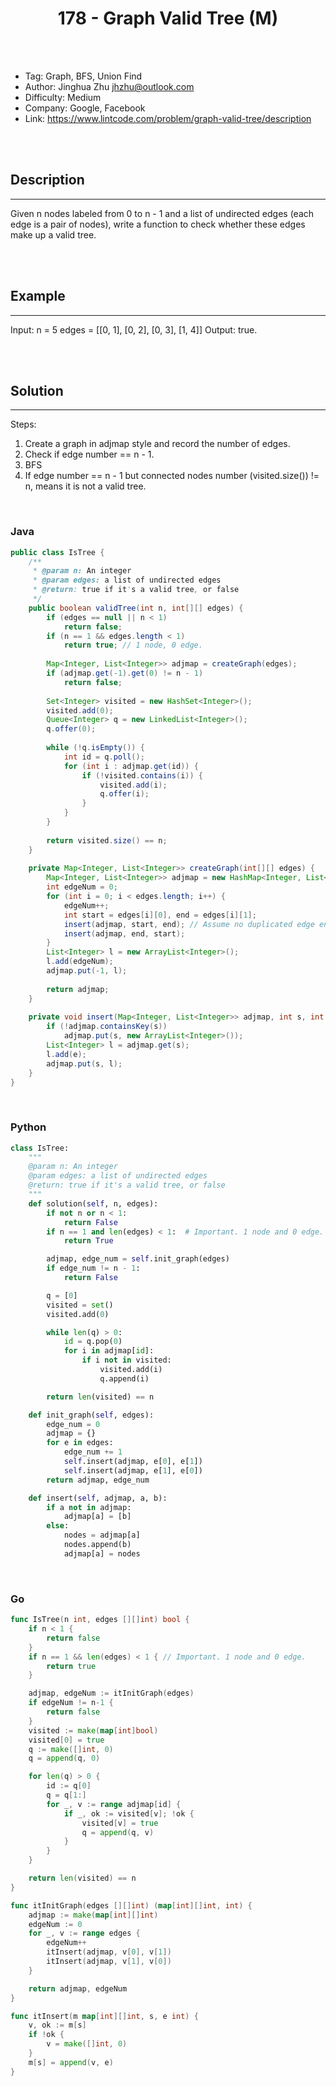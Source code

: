 # <center>178 - Graph Valid Tree (M)</center> 



<br></br>

* Tag: Graph, BFS, Union Find
* Author: Jinghua Zhu <jhzhu@outlook.com>
* Difficulty: Medium
* Company: Google, Facebook
* Link: https://www.lintcode.com/problem/graph-valid-tree/description

<br></br>



## Description
----
Given n nodes labeled from 0 to n - 1 and a list of undirected edges (each edge is a pair of nodes), write a function to check whether these edges make up a valid tree.

<br></br>



## Example
----
Input: n = 5 edges = [[0, 1], [0, 2], [0, 3], [1, 4]]
Output: true.

<br></br>



## Solution
----
Steps:
1. Create a graph in adjmap style and record the number of edges.
2. Check if edge number == n - 1.
3. BFS
4. If edge number == n - 1 but connected nodes number (visited.size()) != n, means it is not a valid tree.

<br>



### Java
```java
public class IsTree {
	/**
     * @param n: An integer
     * @param edges: a list of undirected edges
     * @return: true if it's a valid tree, or false
     */
    public boolean validTree(int n, int[][] edges) {
        if (edges == null || n < 1)
            return false;
        if (n == 1 && edges.length < 1)
            return true; // 1 node, 0 edge.
        
        Map<Integer, List<Integer>> adjmap = createGraph(edges);
        if (adjmap.get(-1).get(0) != n - 1)
            return false;
    
        Set<Integer> visited = new HashSet<Integer>();
        visited.add(0);
        Queue<Integer> q = new LinkedList<Integer>();
        q.offer(0);
        
        while (!q.isEmpty()) {
            int id = q.poll();
            for (int i : adjmap.get(id)) {
                if (!visited.contains(i)) {
                    visited.add(i);
                    q.offer(i);
                }
            }
        }
        
        return visited.size() == n;
    }
    
    private Map<Integer, List<Integer>> createGraph(int[][] edges) {
        Map<Integer, List<Integer>> adjmap = new HashMap<Integer, List<Integer>>();
        int edgeNum = 0;
        for (int i = 0; i < edges.length; i++) {
            edgeNum++;
            int start = edges[i][0], end = edges[i][1];
            insert(adjmap, start, end); // Assume no duplicated edge entries in input array.
            insert(adjmap, end, start);
        }
        List<Integer> l = new ArrayList<Integer>();
        l.add(edgeNum);
        adjmap.put(-1, l);
        
        return adjmap;
    }
    
    private void insert(Map<Integer, List<Integer>> adjmap, int s, int e) {
        if (!adjmap.containsKey(s))
            adjmap.put(s, new ArrayList<Integer>());
        List<Integer> l = adjmap.get(s);
        l.add(e);
        adjmap.put(s, l);
    }
}
```

<br>


### Python
```python
class IsTree:
    """
    @param n: An integer
    @param edges: a list of undirected edges
    @return: true if it's a valid tree, or false
    """
    def solution(self, n, edges):
        if not n or n < 1:
            return False
        if n == 1 and len(edges) < 1:  # Important. 1 node and 0 edge.
            return True

        adjmap, edge_num = self.init_graph(edges)
        if edge_num != n - 1:
            return False

        q = [0]
        visited = set()
        visited.add(0)

        while len(q) > 0:
            id = q.pop(0)
            for i in adjmap[id]:
                if i not in visited:
                    visited.add(i)
                    q.append(i)

        return len(visited) == n

    def init_graph(self, edges):
        edge_num = 0
        adjmap = {}
        for e in edges:
            edge_num += 1
            self.insert(adjmap, e[0], e[1])
            self.insert(adjmap, e[1], e[0])
        return adjmap, edge_num

    def insert(self, adjmap, a, b):
        if a not in adjmap:
            adjmap[a] = [b]
        else:
            nodes = adjmap[a]
            nodes.append(b)
            adjmap[a] = nodes
```

<br>


### Go
```go
func IsTree(n int, edges [][]int) bool {
	if n < 1 {
		return false
	}
	if n == 1 && len(edges) < 1 { // Important. 1 node and 0 edge.
		return true
	}

	adjmap, edgeNum := itInitGraph(edges)
	if edgeNum != n-1 {
		return false
	}
	visited := make(map[int]bool)
	visited[0] = true
	q := make([]int, 0)
	q = append(q, 0)

	for len(q) > 0 {
		id := q[0]
		q = q[1:]
		for _, v := range adjmap[id] {
			if _, ok := visited[v]; !ok {
				visited[v] = true
				q = append(q, v)
			}
		}
	}

	return len(visited) == n
}

func itInitGraph(edges [][]int) (map[int][]int, int) {
	adjmap := make(map[int][]int)
	edgeNum := 0
	for _, v := range edges {
		edgeNum++
		itInsert(adjmap, v[0], v[1])
		itInsert(adjmap, v[1], v[0])
	}

	return adjmap, edgeNum
}

func itInsert(m map[int][]int, s, e int) {
	v, ok := m[s]
	if !ok {
		v = make([]int, 0)
	}
	m[s] = append(v, e)
}

```
